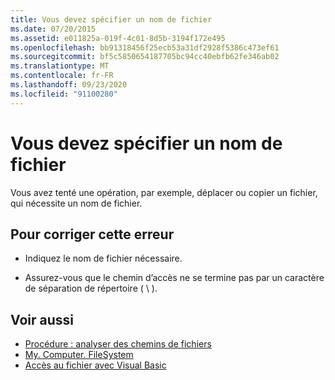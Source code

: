 ```yaml
---
title: Vous devez spécifier un nom de fichier
ms.date: 07/20/2015
ms.assetid: e011825a-019f-4c01-8d5b-3194f172e495
ms.openlocfilehash: bb91318456f25ecb53a31df2928f5386c473ef61
ms.sourcegitcommit: bf5c5850654187705bc94cc40ebfb62fe346ab02
ms.translationtype: MT
ms.contentlocale: fr-FR
ms.lasthandoff: 09/23/2020
ms.locfileid: "91100280"
---
```

# <a name="you-must-specify-a-file-name"></a>Vous devez spécifier un nom de fichier

Vous avez tenté une opération, par exemple, déplacer ou copier un fichier, qui nécessite un nom de fichier.  
  
## <a name="to-correct-this-error"></a>Pour corriger cette erreur  
  
- Indiquez le nom de fichier nécessaire.  
  
- Assurez-vous que le chemin d’accès ne se termine pas par un caractère de séparation de répertoire ( \\ ).  
  
## <a name="see-also"></a>Voir aussi

- [Procédure : analyser des chemins de fichiers](../developing-apps/programming/drives-directories-files/how-to-parse-file-paths.md)
- [My. Computer. FileSystem](xref:Microsoft.VisualBasic.FileIO.FileSystem)
- [Accès au fichier avec Visual Basic](../developing-apps/programming/drives-directories-files/file-access.md)

